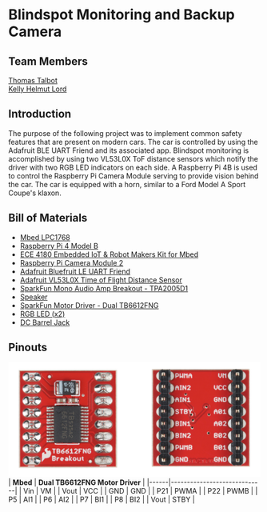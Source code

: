 # Blindspot Monitoring and Backup Camera
## Team Members
[Thomas Talbot](https://github.com/thomas99talbot)  
[Kelly Helmut Lord](https://github.com/hlord2000)
## Introduction
The purpose of the following project was to implement common safety features that are present on modern cars.  The car is controlled by using the Adafruit BLE UART Friend and its associated app.  Blindspot monitoring is accomplished by using two VL53L0X ToF distance sensors which notify the driver with two RGB LED indicators on each side.  A Raspberry Pi 4B is used to control the Raspberry Pi Camera Module serving to provide vision behind the car.  The car is equipped with a horn, similar to a Ford Model A Sport Coupe's klaxon.    
## Bill of Materials
* [Mbed LPC1768](https://os.mbed.com/platforms/mbed-LPC1768/)
* [Raspberry Pi 4 Model B](https://www.raspberrypi.com/products/raspberry-pi-4-model-b/)
* [ECE 4180 Embedded IoT & Robot Makers Kit for Mbed](http://hamblen.ece.gatech.edu/489X/embkit/)
* [Raspberry Pi Camera Module 2](https://www.raspberrypi.com/products/camera-module-v2/)
* [Adafruit Bluefruit LE UART Friend](https://www.adafruit.com/product/2479)
* [Adafruit VL53L0X Time of Flight Distance Sensor](https://www.adafruit.com/product/3317)
* [SparkFun Mono Audio Amp Breakout - TPA2005D1](https://www.sparkfun.com/products/11044)
* [Speaker](https://www.sparkfun.com/products/11089)
* [SparkFun Motor Driver - Dual TB6612FNG](https://www.sparkfun.com/products/14451)
* [RGB LED (x2)](https://www.sparkfun.com/products/16911)
* [DC Barrel Jack](https://www.sparkfun.com/products/119)
## Pinouts
![Motor Driver](https://github.com/thomas99talbot/4180_Remote_Control_Car/blob/mbed_Helmut/DualHBridge.png)
| **Mbed** | **Dual TB6612FNG Motor Driver** |
|------|-----------------------------|
| Vin  | VM                          |
| Vout | VCC                         |
| GND  | GND                         |
| P21  | PWMA                        |
| P22  | PWMB                        |
| P5   | AI1                         |
| P6   | AI2                         |
| P7   | BI1                         |
| P8   | BI2                         |
| Vout | STBY                        |